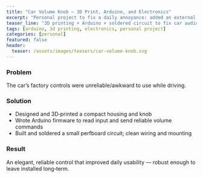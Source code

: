 ```yaml
---
title: "Car Volume Knob — 3D Print, Arduino, and Electronics"
excerpt: "Personal project to fix a daily annoyance: added an external, reliable volume control using 3D printing, Arduino code, and a simple soldered circuit."
teaser_line: "3D printing + Arduino + soldered circuit to fix car audio UX."
tags: [arduino, 3d printing, electronics, personal project]
categories: [personal]
featured: false
header:
  teaser: /assets/images/teasers/car-volume-knob.svg
---
```


### Problem
The car’s factory controls were unreliable/awkward to use while driving.

### Solution
- Designed and 3D‑printed a compact housing and knob
- Wrote Arduino firmware to read input and send reliable volume commands
- Built and soldered a small perfboard circuit; clean wiring and mounting

### Result
An elegant, reliable control that improved daily usability — robust enough to leave installed long‑term.
